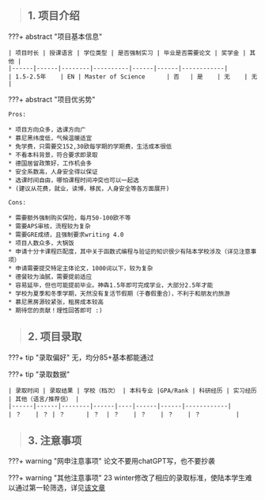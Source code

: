> ## **1. 项目介绍**

???+ abstract "项目基本信息" 

    | 项目时长 | 授课语言 | 学位类型 | 是否强制实习 | 毕业是否需要论文 | 奖学金 | 其他 |
    |------|------|--------|----------|------|------|------------|
    | 1.5-2.5年    | EN | Master of Science      | 否   | 是    | 无    | 无          |

???+ abstract "项目优劣势" 

    Pros:

    * 项目方向众多，选课方向广
    * 慕尼黑纬度低，气候温暖适宜
    * 免学费，只需要交152,30欧每学期的学期费，生活成本很低
    * 不看本科背景，符合要求即录取
    * 德国居留政策好，工作机会多
    * 安全系数高，人身安全得以保证
    * 选课时间自由，哪怕课程时间冲突也可以一起选
    * (建议从花费，就业，读博，移民，人身安全等各方面展开)
    
    Cons:

    * 需要额外强制购买保险，每月50-100欧不等
    * 需要APS审核，流程较为复杂
    * 需要GRE成绩，且强制要求writing 4.0
    * 项目人数众多，大锅饭
    * 申请十分卡课程匹配度，其中关于函数式编程与验证的知识很少有陆本学校涉及（详见注意事项）
    * 申请需要提交特定主体论文，1000词以下，较为复杂
    * 德餐较为油腻，需要提前适应
    * 容易延毕，但也可能提前毕业。神犇1.5年即可完成学业，大部分2.5年才能
    * 学校为夏季和冬季学期，天然没有复活节假期（于春假重合），不利于和朋友约旅游
    * 慕尼黑房源较紧张，租房成本较高
    * 期待您的贡献！理性回答即可 :)

> ## **2. 项目录取**

???+ tip "录取偏好"
    无，均分85+基本都能通过

???+ tip "录取数据"

    | 录取时间 | 录取结果 | 学校（档次） | 本科专业 |GPA/Rank | 科研经历 | 实习经历 | 其他（语言/推荐信） |
    |------|------|--------|------|----|------|------|------------|
    | ？    | ？ | ？      | ？  | ？    | ？    | ？    | ？          |


> ## **3. 注意事项**

???+ warning "网申注意事项"
    论文不要用chatGPT写，也不要抄袭
    

???+ warning "其他注意事项"
    23 winter修改了相应的录取标准，使陆本学生难以通过第一轮筛选，详见[该文章](https://zhuanlan.zhihu.com/p/599460721)

